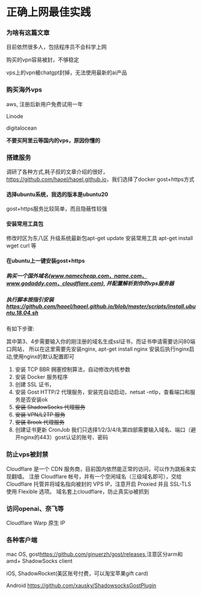 # 正确上网最佳实践


### 为啥有这篇文章
目前依然很多人，包括程序员不会科学上网

购买的vpn容易被封，不够稳定

vps上的vpn被chatgpt封掉，无法使用最新的ai产品

### 购买海外vps
aws, 注册后新用户免费试用一年

Linode

digitalocean

**不要买阿里云等国内的vps，原因你懂的**

### 搭建服务
调研了各种方式,耗子叔的文章介绍的很好，<https://github.com/haoel/haoel.github.io>，我们选择了docker gost+https方式

#### 选择ubuntu系统，我选的版本是ubuntu20

gost+https服务比较简单，而且隐蔽性较强
#### 安装常用工具包
修改时区为东八区 
升级系统最新包apt-get update
安装常用工具 apt-get install wget curl 等

#### 在ubuntu上一键安装gost+https

##### 购买一个国外域名(www.namecheap.com、name.com、www.godaddy.com、cloudflare.com), 并配置解析到你的vps服务器

##### 执行脚本按指引安装<https://github.com/haoel/haoel.github.io/blob/master/scripts/install.ubuntu.18.04.sh>

有如下步骤:

其中第3、4步需要输入你的刚注册的域名生成ssl证书，而证书申请需要访问80端口网站，
所以在这里需要先安装nginx, apt-get install nginx 安装后执行nginx启动,使用nginx的默认配置即可

1) 安装 TCP BBR 拥塞控制算法，自动修改内核参数
2) 安装 Docker 服务程序
3) 创建 SSL 证书，
4) 安装 Gost HTTP/2 代理服务，安装完自动启动，netsat -ntlp，查看端口和服务是否安装ok
5) ~~安装 ShadowSocks 代理服务~~
6) ~~安装 VPN/L2TP 服务~~
7) ~~安装 Brook 代理服务~~
8) 创建证书更新 CronJob
我们只选择1/2/3/4/8,第四部需要输入域名、端口（避开nginx的443）gost认证的账号、密码


### 防止vps被封禁
Cloudflare 是一个 CDN 服务商，目前国内依然能正常的访问，可以作为跳板来实现翻墙。
注册 Cloudflare 帐号，并有一个空闲域名（三级域名即可），交给 Cloudflare 托管并将域名指向被封的 VPS IP，注意开启 Proxied 并且 SSL-TLS 使用 Flexible 选项。
域名套上cloudflare，防止真实ip被抓到

### 访问openai、奈飞等
Cloudflare Warp 原生 IP

### 各种客户端
mac OS, gost<https://github.com/ginuerzh/gost/releases>,注意区分arm和amd+ ShadowSocks client

iOS, ShadowRocket(美区账号付费，可以淘宝苹果gift card)

Android <https://github.com/xausky/ShadowsocksGostPlugin>
